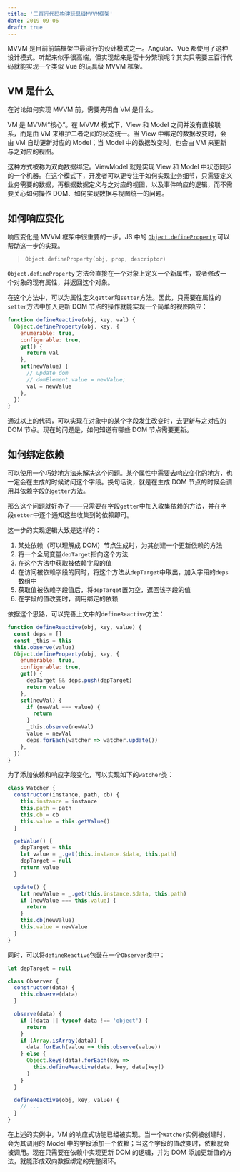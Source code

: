 ```yaml
---
title: '三百行代码构建玩具级MVVM框架'
date: 2019-09-06
draft: true
---
```


MVVM 是目前前端框架中最流行的设计模式之一。Angular、Vue 都使用了这种设计模式。听起来似乎很高端，但实现起来是否十分繁琐呢？其实只需要三百行代码就能实现一个类似 Vue 的玩具级 MVVM 框架。

## VM 是什么

在讨论如何实现 MVVM 前，需要先明白 VM 是什么。

VM 是 MVVM“核心”。在 MVVM 模式下，View 和 Model 之间并没有直接联系，而是由 VM 来维护二者之间的状态统一。当 View 中绑定的数据改变时，会由 VM 自动更新对应的 Model；当 Model 中的数据改变时，也会由 VM 来更新与之对应的视图。

这种方式被称为双向数据绑定。ViewModel 就是实现 View 和 Model 中状态同步的一个机器。在这个模式下，开发者可以更专注于如何实现业务细节，只需要定义业务需要的数据，再根据数据定义与之对应的视图，以及事件响应的逻辑，而不需要关心如何操作 DOM、如何实现数据与视图统一的问题。

## 如何响应变化

响应变化是 MVVM 框架中很重要的一步。JS 中的 [`Object.defineProperty`](https://developer.mozilla.org/zh-CN/docs/Web/JavaScript/Reference/Global_Objects/Object/defineProperty) 可以帮助这一步的实现。

> `Object.defineProperty(obj, prop, descriptor)`

`Object.defineProperty` 方法会直接在一个对象上定义一个新属性，或者修改一个对象的现有属性，并返回这个对象。

在这个方法中，可以为属性定义`getter`和`setter`方法。因此，只需要在属性的`setter`方法中加入更新 DOM 节点的操作就能实现一个简单的视图响应：

```js
function defineReactive(obj, key, val) {
  Object.defineProperty(obj, key, {
    enumerable: true,
    configurable: true,
    get() {
      return val
    },
    set(newValue) {
      // update dom
      // domElement.value = newValue;
      val = newValue
    },
  })
}
```

通过以上的代码，可以实现在对象中的某个字段发生改变时，去更新与之对应的 DOM 节点。现在的问题是，如何知道有哪些 DOM 节点需要更新。

## 如何绑定依赖

可以使用一个巧妙地方法来解决这个问题。某个属性中需要去响应变化的地方，也一定会在生成的时候访问这个字段。换句话说，就是在生成 DOM 节点的时候会调用其依赖字段的`getter`方法。

那么这个问题就好办了——只需要在字段`getter`中加入收集依赖的方法，并在字段`setter`中逐个通知这些收集到的依赖即可。

这一步的实现逻辑大致是这样的：

1. 某处依赖（可以理解成 DOM）节点生成时，为其创建一个更新依赖的方法
2. 将一个全局变量`depTarget`指向这个方法
3. 在这个方法中获取被依赖字段的值
4. 在访问被依赖字段的同时，将这个方法从`depTarget`中取出，加入字段的`deps`数组中
5. 获取值被依赖字段值后，将`depTarget`置为空，返回该字段的值
6. 在字段的值改变时，调用绑定的依赖

依据这个思路，可以完善上文中的`defineReactive`方法：

```js
function defineReactive(obj, key, value) {
  const deps = []
  const _this = this
  this.observe(value)
  Object.defineProperty(obj, key, {
    enumerable: true,
    configurable: true,
    get() {
      depTarget && deps.push(depTarget)
      return value
    },
    set(newVal) {
      if (newVal === value) {
        return
      }
      _this.observe(newVal)
      value = newVal
      deps.forEach(watcher => watcher.update())
    },
  })
}
```

为了添加依赖和响应字段变化，可以实现如下的`watcher`类：

```js
class Watcher {
  constructor(instance, path, cb) {
    this.instance = instance
    this.path = path
    this.cb = cb
    this.value = this.getValue()
  }

  getValue() {
    depTarget = this
    let value = _.get(this.instance.$data, this.path)
    depTarget = null
    return value
  }

  update() {
    let newValue = _.get(this.instance.$data, this.path)
    if (newValue === this.value) {
      return
    }
    this.cb(newValue)
    this.value = newValue
  }
}
```

同时，可以将`defineReactive`包装在一个`Observer`类中：

```js
let depTarget = null

class Observer {
  constructor(data) {
    this.observe(data)
  }

  observe(data) {
    if (!data || typeof data !== 'object') {
      return
    }
    if (Array.isArray(data)) {
      data.forEach(value => this.observe(value))
    } else {
      Object.keys(data).forEach(key =>
        this.defineReactive(data, key, data[key])
      )
    }
  }

  defineReactive(obj, key, value) {
    // ...
  }
}
```

在上述的实例中，VM 的响应式功能已经被实现。当一个`Watcher`实例被创建时，会为其调用的 Model 中的字段添加一个依赖；当这个字段的值改变时，依赖就会被调用。现在只需要在依赖中实现更新 DOM 的逻辑，并为 DOM 添加更新值的方法，就能形成双向数据绑定的完整闭环。
